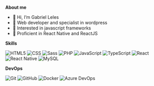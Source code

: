 <!---
![](https://komarev.com/ghpvc/?username=gabrielleles18&color=006bed)
--->

**About me**

- 👋 Hi, I’m Gabriel Leles
- 💪 Web developer and specialist in wordpress
- 👀 Interested in javascript frameworks
- 🌱 Proficient in React Native and ReactJS

**Skills**

  ![HTML5](https://img.shields.io/badge/-HTML5-333333?style=flat&logo=HTML5)
  ![CSS](https://img.shields.io/badge/-CSS-333333?style=flat&logo=CSS3&logoColor=1572B6)
  ![Sass](https://img.shields.io/badge/Sass-333333?style=flat&logo=sass&logoColor=c69)
  ![PHP](https://img.shields.io/badge/PHP-333333?style=flat&logo=php&logoColor=1572B6)
  ![JavaScript](https://img.shields.io/badge/-JavaScript-333333?style=flat&logo=javascript)
  ![TypeScript](https://img.shields.io/badge/typescript-333333?style=flat&logo=typescript)
  ![React](https://img.shields.io/badge/-React-333333?style=flat&logo=react)
  ![React Native](https://img.shields.io/badge/-React%20Native-333333?style=flat&logo=react)
  ![MySQL](https://img.shields.io/badge/-MySQL-333333?style=flat&logo=mysql)

**DevOps**

  ![Git](https://img.shields.io/badge/-Git-333333?style=flat&logo=git)
  ![GitHub](https://img.shields.io/badge/-GitHub-333333?style=flat&logo=github)
  ![Docker](https://img.shields.io/badge/-Docker-333333?style=flat&logo=docker)
  ![Azure DevOps](https://img.shields.io/badge/Azure_DevOps-333333?style=flat&logo=azure-devops&logoColor=0078d7)

<!---
## **Github Statistics**

<a href="https://github.com/gabrielleles18">
  <img align="center" src="https://github-readme-stats.vercel.app/api/top-langs/?username=gabrielleles18&theme=dracula&hide_langs_below=1" />
</a>
<br/>
<br/>
<!---
<a href="https://github.com/gabrielleles18">
 <img align="center" src="https://github-readme-stats.vercel.app/api?username=gabrielleles18&show_icons=true&theme=dracula&line_height=27" alt="**SEU NOME** github stats"/>
</a>
--->

<!---
- 💞️ I’m looking to collaborate on ...
- 📫 How to reach me ...

gabrielleles18/gabrielleles18 is a ✨ special ✨ repository because its `README.md` (this file) appears on your GitHub profile.
You can click the Preview link to take a look at your changes.
--->
